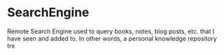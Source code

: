 # SearchEngine
Remote Search Engine used to query books, notes, blog posts, etc. that I have
seen and added to. In other words, a personal knowledge repository
tre
